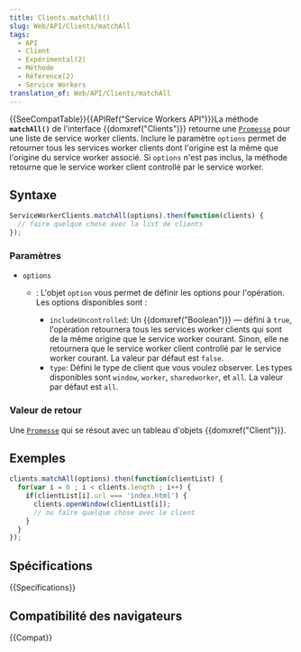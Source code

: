 ```yaml
---
title: Clients.matchAll()
slug: Web/API/Clients/matchAll
tags:
  - API
  - Client
  - Expérimental(2)
  - Méthode
  - Référence(2)
  - Service Workers
translation_of: Web/API/Clients/matchAll
---
```


{{SeeCompatTable}}{{APIRef("Service Workers API")}}La méthode **`matchAll()`** de l'interface {{domxref("Clients")}} retourne une [`Promesse`](/fr/docs/Web/JavaScript/Reference/Global_Objects/Promise) pour une liste de service worker clients. Inclure le paramètre `options` permet de retourner tous les services worker clients dont l'origine est la même que l'origine du service worker associé. Si `options` n'est pas inclus, la méthode retourne que le service worker client controllé par le service worker.

## Syntaxe

```js
ServiceWorkerClients.matchAll(options).then(function(clients) {
  // faire quelque chose avec la list de clients
});
```

### Paramètres

- `options`

  - : L'objet `option` vous permet de définir les options pour l'opération. Les options disponibles sont :

    - `includeUncontrolled`: Un {{domxref("Boolean")}} — défini à `true`, l'opération retournera tous les services worker clients qui sont de la même origine que le service worker courant. Sinon, elle ne retournera que le service worker client controllé par le service worker courant. La valeur par défaut est `false`.
    - `type`: Défini le type de client que vous voulez observer. Les types disponibles sont `window`, `worker`, `sharedworker`, et `all`. La valeur par défaut est `all`.

### Valeur de retour

Une  [`Promesse`](/fr/docs/Web/JavaScript/Reference/Global_Objects/Promise) qui se résout avec un tableau d'objets {{domxref("Client")}}.

## Exemples

```js
clients.matchAll(options).then(function(clientList) {
  for(var i = 0 ; i < clients.length ; i++) {
    if(clientList[i].url === 'index.html') {
      clients.openWindow(clientList[i]);
      // ou faire quelque chose avec le client
    }
  }
});
```

## Spécifications

{{Specifications}}

## Compatibilité des navigateurs

{{Compat}}
